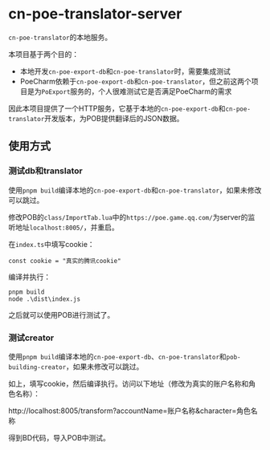 # cn-poe-translator-server

`cn-poe-translator`的本地服务。

本项目基于两个目的：

- 本地开发`cn-poe-export-db`和`cn-poe-translator`时，需要集成测试
- PoeCharm依赖于`cn-poe-export-db`和`cn-poe-translator`，但之前这两个项目是为`PoExport`服务的，个人很难测试它是否满足PoeCharm的需求

因此本项目提供了一个HTTP服务，它基于本地的`cn-poe-export-db`和`cn-poe-translator`开发版本，为POB提供翻译后的JSON数据。

## 使用方式

### 测试db和translator

使用`pnpm build`编译本地的`cn-poe-export-db`和`cn-poe-translator`，如果未修改可以跳过。

修改POB的`class/ImportTab.lua`中的`https://poe.game.qq.com/`为server的监听地址`localhost:8005/`，并重启。

在`index.ts`中填写cookie：

```
const cookie = "真实的腾讯cookie"
```

编译并执行：
```
pnpm build
node .\dist\index.js
```

之后就可以使用POB进行测试了。

### 测试creator

使用`pnpm build`编译本地的`cn-poe-export-db`、`cn-poe-translator`和`pob-building-creator`，如果未修改可以跳过。

如上，填写cookie，然后编译执行。访问以下地址（修改为真实的账户名称和角色名称）：

http://localhost:8005/transform?accountName=账户名称&character=角色名称

得到BD代码，导入POB中测试。
